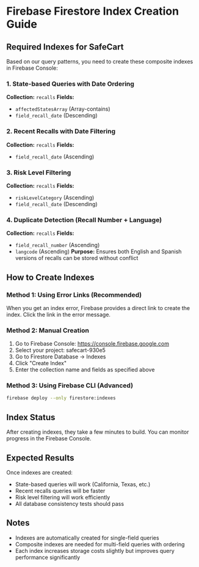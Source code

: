 # Firebase Firestore Index Creation Guide

## Required Indexes for SafeCart

Based on our query patterns, you need to create these composite indexes in Firebase Console:

### 1. State-based Queries with Date Ordering
**Collection:** `recalls`
**Fields:**
- `affectedStatesArray` (Array-contains)
- `field_recall_date` (Descending)

### 2. Recent Recalls with Date Filtering
**Collection:** `recalls`
**Fields:**
- `field_recall_date` (Ascending)

### 3. Risk Level Filtering
**Collection:** `recalls`
**Fields:**
- `riskLevelCategory` (Ascending)
- `field_recall_date` (Descending)

### 4. Duplicate Detection (Recall Number + Language)
**Collection:** `recalls`
**Fields:**
- `field_recall_number` (Ascending)
- `langcode` (Ascending)
**Purpose:** Ensures both English and Spanish versions of recalls can be stored without conflict

## How to Create Indexes

### Method 1: Using Error Links (Recommended)
When you get an index error, Firebase provides a direct link to create the index. Click the link in the error message.

### Method 2: Manual Creation
1. Go to Firebase Console: https://console.firebase.google.com
2. Select your project: safecart-930e5
3. Go to Firestore Database → Indexes
4. Click "Create Index"
5. Enter the collection name and fields as specified above

### Method 3: Using Firebase CLI (Advanced)
```bash
firebase deploy --only firestore:indexes
```

## Index Status

After creating indexes, they take a few minutes to build. You can monitor progress in the Firebase Console.

## Expected Results

Once indexes are created:
- State-based queries will work (California, Texas, etc.)
- Recent recalls queries will be faster
- Risk level filtering will work efficiently
- All database consistency tests should pass

## Notes

- Indexes are automatically created for single-field queries
- Composite indexes are needed for multi-field queries with ordering
- Each index increases storage costs slightly but improves query performance significantly
